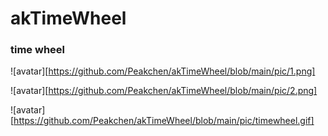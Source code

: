 # akTimeWheel
### time wheel

![avatar][https://github.com/Peakchen/akTimeWheel/blob/main/pic/1.png] 

![avatar][https://github.com/Peakchen/akTimeWheel/blob/main/pic/2.png] 

![avatar][https://github.com/Peakchen/akTimeWheel/blob/main/pic/timewheel.gif] 